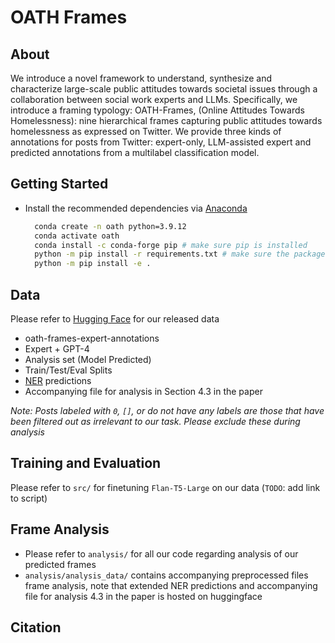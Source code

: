 # OATH Frames
## About
We introduce a novel framework to understand, synthesize and characterize large-scale public attitudes towards societal issues through a collaboration between social work experts and LLMs. Specifically, we introduce a framing typology: OATH-Frames, (Online Attitudes Towards Homelessness): nine hierarchical frames capturing public attitudes towards homelessness as expressed on Twitter. We provide three kinds of annotations for posts from Twitter: expert-only, LLM-assisted expert and predicted annotations from a multilabel classification model.
## Getting Started
* Install the recommended dependencies via [Anaconda](https://www.anaconda.com/download/)
  ```bash
    conda create -n oath python=3.9.12
    conda activate oath
    conda install -c conda-forge pip # make sure pip is installed
    python -m pip install -r requirements.txt # make sure the packages are installed in the specific conda environment
    python -m pip install -e .
  ```
## Data
Please refer to [Hugging Face](https://huggingface.co/collections/dill-lab/oath-frames-66750459b31a31445bd1d67a) for our released data
* oath-frames-expert-annotations
* Expert + GPT-4
* Analysis set (Model Predicted) 
* Train/Test/Eval Splits
* [NER](https://huggingface.co/cjber/reddit-ner-place_names) predictions 
* Accompanying file for analysis in Section 4.3 in the paper
  
*Note: Posts labeled with `0`, `[]`, or do not have any labels are those that have been filtered out as irrelevant to our task. Please exclude these during analysis* 
## Training and Evaluation
Please refer to `src/` for finetuning `Flan-T5-Large` on our data
(`TODO`: add link to script)
## Frame Analysis
* Please refer to `analysis/` for all our code regarding analysis of our predicted frames
* `analysis/analysis_data/` contains accompanying preprocessed files frame analysis, note that extended NER predictions and accompanying file for analysis 4.3 in the paper is hosted on huggingface

## Citation
```
```
